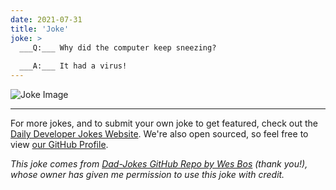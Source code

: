 ```yaml
---
date: 2021-07-31
title: 'Joke'
joke: >
  ___Q:___ Why did the computer keep sneezing?
  
  ___A:___ It had a virus!
---
```



![Joke Image](https://private.xtrp.io/projects/DailyDeveloperJokes/public_image_server/images/5e1258c20b362.png)

---

For more jokes, and to submit your own joke to get featured, check out the [Daily Developer Jokes Website](https://dailydeveloperjokes.github.io/). We're also open sourced, so feel free to view [our GitHub Profile](https://github.com/dailydeveloperjokes).


_This joke comes from [Dad-Jokes GitHub Repo by Wes Bos](https://github.com/wesbos/dad-jokes) (thank you!), whose owner has given me permission to use this joke with credit._

<!--
Joke text:
**Q:** Why did the computer keep sneezing?

**A:** It had a virus!
 -->


